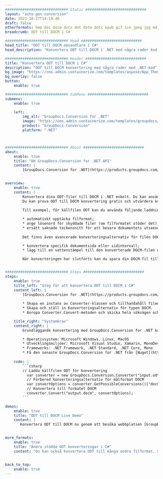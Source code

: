 ```yaml
---
############################# Static ############################
layout: "auto-gen-conversion"
date: 2023-10-27T14:19:40
draft: false
otherformats: bmp doc docm docx dot dotm dotx epub gif ico jpeg jpg md odt ott pdf png psd rtf tex tif tiff txt xps
breadcrumb: ODT till DOCM i C#

############################# Head ############################
head_title: "ODT till DOCM omvandlare i C#"
head_description: "Konvertera ODT till DOCM i .NET med några rader kod. Använd GroupDocs Document Conversion API för att konvertera över 160 filformat."

############################# Header ############################
title: "Konvertera ODT till DOCM i C#"
description: "ODT till DOCM konvertering med några rader med .NET-kod"
bg_image: "https://cms.admin.containerize.com/templates/aspose/App_Themes/V3/images/bg/header1.png"
bg_overlay: false
button:
    enable: true

############################# SubMenu ############################
submenu:
    enable: true

    left:
        img_alt: "GroupDocs.Conversion for .NET"
        image: "https://cms.admin.containerize.com/templates/groupdocs/images/product-logos/90x90-noborder/groupdocs-conversion-net.png"
        product: "GroupDocs.Conversion"
        platform: ".NET"



############################# About ############################
about:
    enable: true
    title: "Om GroupDocs.Conversion for .NET API"
    content: |
        [GroupDocs.Conversion for .NET](https://products.groupdocs.com/conversion/net/) kan användas för att konvertera Microsoft Word, Excel, PowerPoint, PDF, Visio och andra format. GroupDocs.Conversion är ett fristående API som är lämpligt för back-end och interna system där hög prestanda krävs. Det beror inte på någon programvara som Microsoft eller Open Office.
    

overview:
    enable: true
    content: |
        Konvertera dina ODT-filer till DOCM i .NET enkelt. Du kan använda bara ett par C# kodrader i valfri plattform som du vill, som - Windows, Linux, macOS.
        Du kan prova ODT till DOCM konvertering gratis och utvärdera konverteringsresultatens kvalitet. Tillsammans med enkla filkonverteringsscenarier kan du prova mer avancerade alternativ för att ladda källfilen ODT och för att spara resultatet DOCM. 
        
        Till exempel, för källfilen ODT kan du använda följande laddningsalternativ:

        * automatiskt upptäcka filformat;
        * ange lösenord för skyddade filer (om filformatet stöder det);
        * ersätt saknade teckensnitt för att bevara dokumentets utseende.
        
        Det finns även avancerade konverteringsalternativ för filen DOCM:

        * konvertera specifik dokumentsida eller sidintervall;
        * lägg till en vattenstämpel till den konverterade DOCM-filen och många fler.

        När konverteringen har slutförts kan du spara din DOCM-fil till den lokala filsökvägen eller någon tredje parts lagring som FTP, Amazon S3, Google Drive, Dropbox etc. Observera - för att konvertera ODT till {{ TO}} det finns inget behov av någon ytterligare programvara installerad - som MS Office, Open Office, Adobe Acrobat Reader etc.


############################# Steps ############################
steps:
    enable: true
    title_left: "Steg för att konvertera ODT till DOCM i C#"
    content_left: |
        [GroupDocs.Conversion for .NET](https://products.groupdocs.com/conversion/net/) gör det enkelt för utvecklare att konvertera en ODT-fil till DOCM med några rader kod.
        
        * Skapa en instans av Converter-klassen och tillhandahåll filen ODT med den fullständiga sökvägen
        * Skapa och ställ in Konverteringsalternativ för typen DOCM.
        * Anropa Converter.Convert-metoden och skicka hela sökvägen och formatet (DOCM) som en parameter

    title_right: "Systemkrav"
    content_right: |
        Grundläggande konvertering med GroupDocs.Conversion for .NET kan göras med bara några enkla steg. Våra API:er stöds på alla större plattformar och operativsystem. Innan du kör koden nedan, se till att du har följande förutsättningar installerade på ditt system.

        * Operativsystem: Microsoft Windows, Linux, MacOS
        * Utvecklingsmiljöer: Microsoft Visual Studio, Xamarin, MonoDevelop
        * Frameworks: .NET Framework, .NET Standard, .NET Core, Mono
        * Få den senaste GroupDocs.Conversion for .NET från [Nuget](https://www.nuget.org/packages/groupdocs.conversion)
         
    code: |
        ```csharp    
        // Ladda källfilen ODT för konvertering
          var converter = new GroupDocs.Conversion.Converter("input.odt");
          // Förbered konverteringsalternativ för målformat DOCM
          var convertOptions = converter.GetPossibleConversions()["docm"].ConvertOptions;
          // Konvertera till formatet DOCM
          converter.Convert("output.docm", convertOptions);
        ```

demos:
    enable: true
    title: "ODT till DOCM Live Demo"
    content: |
       Konvertera ODT till DOCM nu genom att besöka webbplatsen [GroupDocs.Conversion App](https://products.groupdocs.app/conversion/family). Onlinedemo har följande fördelar
          

more_formats:
    enable: true
    title: "Andra stödda ODT konverteringar i C#"
    content: "Du kan också konvertera ODT till många andra filformat. Se listan nedan."
       
       
back_to_top:
    enable: true
---
```

